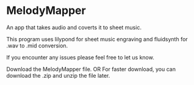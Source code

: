 # MelodyMapper
An app that takes audio and coverts it to sheet music.


This program uses lilypond for sheet music engraving and fluidsynth for .wav to .mid conversion.

If you encounter any issues please feel free to let us know.

Download the MelodyMapper file.
OR
For faster download, you can download the .zip and unzip the file later.
